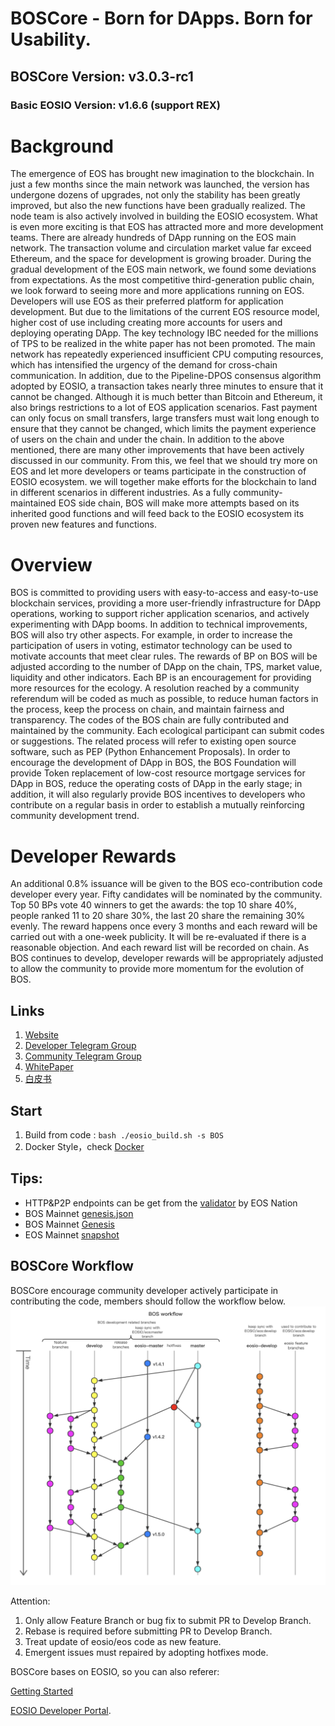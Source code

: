 # BOSCore - Born for DApps. Born for Usability.

## BOSCore Version: v3.0.3-rc1
### Basic EOSIO Version: v1.6.6 (support REX)

# Background
The emergence of EOS has brought new imagination to the blockchain. In just a few months since the main network was launched, the version has undergone dozens of upgrades, not only the stability has been greatly improved, but also the new functions have been gradually realized. The node team is also actively involved in building the EOSIO ecosystem. What is even more exciting is that EOS has attracted more and more development teams. There are already hundreds of DApp running on the EOS main network. The transaction volume and circulation market value far exceed Ethereum, and the space for development is growing broader.
During the gradual development of the EOS main network, we found some deviations from expectations. As the most competitive third-generation public chain, we look forward to seeing more and more applications running on EOS. Developers will use EOS as their preferred platform for application development. But due to the limitations of the current EOS resource model, higher cost of use including creating more accounts for users and deploying operating DApp. The key technology IBC needed for the millions of TPS to be realized in the white paper has not been promoted. The main network has repeatedly experienced insufficient CPU computing resources, which has intensified the urgency of the demand for cross-chain communication. In addition, due to the Pipeline-DPOS consensus algorithm adopted by EOSIO, a transaction takes nearly three minutes to ensure that it cannot be changed. Although it is much better than Bitcoin and Ethereum, it also brings restrictions to a lot of EOS application scenarios. Fast payment can only focus on small transfers, large transfers must wait long enough to ensure that they cannot be changed, which limits the payment experience of users on the chain and under the chain.
In addition to the above mentioned, there are many other improvements that have been actively discussed in our community. From this, we feel that we should try more on EOS and let more developers or teams participate in the construction of EOSIO ecosystem. we will together make efforts for the blockchain to land in different scenarios in different industries. As a fully community-maintained EOS side chain, BOS will make more attempts based on its inherited good functions and will feed back to the EOSIO ecosystem its proven new features and functions.

# Overview
BOS is committed to providing users with easy-to-access and easy-to-use blockchain services, providing a more user-friendly infrastructure for DApp operations, working to support richer application scenarios, and actively experimenting with DApp booms. In addition to technical improvements, BOS will also try other aspects. For example, in order to increase the participation of users in voting, estimator technology can be used to motivate accounts that meet clear rules. The rewards of BP on BOS will be adjusted according to the number of DApp on the chain, TPS, market value, liquidity and other indicators. Each BP is an encouragement for providing more resources for the ecology. A resolution reached by a community referendum will be coded as much as possible, to reduce human factors in the process, keep the process on chain, and maintain fairness and transparency.
The codes of the BOS chain are fully contributed and maintained by the community. Each ecological participant can submit codes or suggestions. The related process will refer to existing open source software, such as PEP (Python Enhancement Proposals).
In order to encourage the development of DApp in BOS, the BOS Foundation will provide Token replacement of low-cost resource mortgage services for DApp in BOS, reduce the operating costs of DApp in the early stage; in addition, it will also regularly provide BOS incentives to developers who contribute on a regular basis in order to establish a mutually reinforcing community development trend.

# Developer Rewards 

An additional 0.8% issuance will be given to the BOS eco-contribution code developer every year. Fifty candidates will be nominated by the community. Top 50 BPs vote 40 winners to get the awards: the top 10 share 40%, people ranked 11 to 20 share 30%, the last 20 share the remaining 30% evenly. The reward happens once every 3 months and each reward will be carried out with a one-week publicity. It will be re-evaluated if there is a reasonable objection. And each reward list will be recorded on chain. 
As BOS continues to develop, developer rewards will be appropriately adjusted to allow the community to provide more momentum for the evolution of BOS. 

## Links
1. [Website](https://boscore.io)
2. [Developer Telegram Group](https://t.me/BOSDevelopers)
3. [Community Telegram Group](https://t.me/boscorecommunity)
4. [WhitePaper](https://github.com/boscore/Documentation/blob/master/BOSCoreTechnicalWhitePaper.md)
5. [白皮书](https://github.com/boscore/Documentation/blob/master/BOSCoreTechnicalWhitePaper_zh.md)

## Start
1. Build from code : `bash ./eosio_build.sh -s BOS`
2. Docker Style，check [Docker](./Docker/README.md)

## Tips:
- HTTP&P2P endpoints can be get from the [validator](https://validate.eosnation.io/bos/reports/endpoints.html) by EOS Nation
- BOS Mainnet [genesis.json](https://github.com/boscore/bosres/blob/master/genesis.json)
- BOS Mainnet [Genesis](https://github.com/boscore/bosres/blob/master/BOS_Genesis.md)
- EOS Mainnet [snapshot](https://github.com/boscore/bos-airdrop-snapshots/blob/master/README.md)

## BOSCore Workflow
BOSCore encourage community developer actively participate in contributing the code, members should follow the workflow below.
![BOSCore Workflow](./images/bos-workflow.png)

Attention: 
1. Only allow Feature Branch or bug fix to submit PR to Develop Branch.
2. Rebase is required before submitting PR to Develop Branch.
3. Treat update of eosio/eos code as new feature.
4. Emergent issues must repaired by adopting hotfixes mode.

BOSCore bases on EOSIO, so you can also referer:

[Getting Started](https://developers.eos.io/eosio-nodeos/docs/overview-1)  

[EOSIO Developer Portal](https://developers.eos.io).



